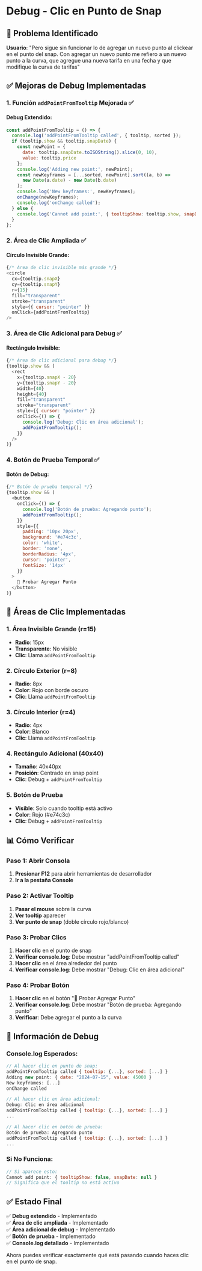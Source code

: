 # Debug - Clic en Punto de Snap

## 🎯 Problema Identificado

**Usuario**: "Pero sigue sin funcionar lo de agregar un nuevo punto al clickear en el punto del snap. Con agregar un nuevo punto me refiero a un nuevo punto a la curva, que agregue una nueva tarifa en una fecha y que modifique la curva de tarifas"

## ✅ Mejoras de Debug Implementadas

### 1. **Función `addPointFromTooltip` Mejorada** ✅

#### **Debug Extendido**:
```javascript
const addPointFromTooltip = () => {
  console.log('addPointFromTooltip called', { tooltip, sorted });
  if (tooltip.show && tooltip.snapDate) {
    const newPoint = {
      date: tooltip.snapDate.toISOString().slice(0, 10),
      value: tooltip.price
    };
    console.log('Adding new point:', newPoint);
    const newKeyframes = [...sorted, newPoint].sort((a, b) => 
      new Date(a.date) - new Date(b.date)
    );
    console.log('New keyframes:', newKeyframes);
    onChange(newKeyframes);
    console.log('onChange called');
  } else {
    console.log('Cannot add point:', { tooltipShow: tooltip.show, snapDate: tooltip.snapDate });
  }
};
```

### 2. **Área de Clic Ampliada** ✅

#### **Círculo Invisible Grande**:
```javascript
{/* Área de clic invisible más grande */}
<circle
  cx={tooltip.snapX}
  cy={tooltip.snapY}
  r={15}
  fill="transparent"
  stroke="transparent"
  style={{ cursor: "pointer" }}
  onClick={addPointFromTooltip}
/>
```

### 3. **Área de Clic Adicional para Debug** ✅

#### **Rectángulo Invisible**:
```javascript
{/* Área de clic adicional para debug */}
{tooltip.show && (
  <rect
    x={tooltip.snapX - 20}
    y={tooltip.snapY - 20}
    width={40}
    height={40}
    fill="transparent"
    stroke="transparent"
    style={{ cursor: "pointer" }}
    onClick={() => {
      console.log('Debug: Clic en área adicional');
      addPointFromTooltip();
    }}
  />
)}
```

### 4. **Botón de Prueba Temporal** ✅

#### **Botón de Debug**:
```javascript
{/* Botón de prueba temporal */}
{tooltip.show && (
  <button
    onClick={() => {
      console.log('Botón de prueba: Agregando punto');
      addPointFromTooltip();
    }}
    style={{
      padding: '10px 20px',
      background: '#e74c3c',
      color: 'white',
      border: 'none',
      borderRadius: '4px',
      cursor: 'pointer',
      fontSize: '14px'
    }}
  >
    🧪 Probar Agregar Punto
  </button>
)}
```

## 🔧 Áreas de Clic Implementadas

### **1. Área Invisible Grande (r=15)**
- **Radio**: 15px
- **Transparente**: No visible
- **Clic**: Llama `addPointFromTooltip`

### **2. Círculo Exterior (r=8)**
- **Radio**: 8px
- **Color**: Rojo con borde oscuro
- **Clic**: Llama `addPointFromTooltip`

### **3. Círculo Interior (r=4)**
- **Radio**: 4px
- **Color**: Blanco
- **Clic**: Llama `addPointFromTooltip`

### **4. Rectángulo Adicional (40x40)**
- **Tamaño**: 40x40px
- **Posición**: Centrado en snap point
- **Clic**: Debug + `addPointFromTooltip`

### **5. Botón de Prueba**
- **Visible**: Solo cuando tooltip está activo
- **Color**: Rojo (#e74c3c)
- **Clic**: Debug + `addPointFromTooltip`

## 📊 Cómo Verificar

### **Paso 1: Abrir Consola**
1. **Presionar F12** para abrir herramientas de desarrollador
2. **Ir a la pestaña Console**

### **Paso 2: Activar Tooltip**
1. **Pasar el mouse** sobre la curva
2. **Ver tooltip** aparecer
3. **Ver punto de snap** (doble círculo rojo/blanco)

### **Paso 3: Probar Clics**
1. **Hacer clic** en el punto de snap
2. **Verificar console.log**: Debe mostrar "addPointFromTooltip called"
3. **Hacer clic** en el área alrededor del punto
4. **Verificar console.log**: Debe mostrar "Debug: Clic en área adicional"

### **Paso 4: Probar Botón**
1. **Hacer clic** en el botón "🧪 Probar Agregar Punto"
2. **Verificar console.log**: Debe mostrar "Botón de prueba: Agregando punto"
3. **Verificar**: Debe agregar el punto a la curva

## 🎯 Información de Debug

### **Console.log Esperados**:
```javascript
// Al hacer clic en punto de snap:
addPointFromTooltip called { tooltip: {...}, sorted: [...] }
Adding new point: { date: "2024-07-15", value: 45000 }
New keyframes: [...]
onChange called

// Al hacer clic en área adicional:
Debug: Clic en área adicional
addPointFromTooltip called { tooltip: {...}, sorted: [...] }
...

// Al hacer clic en botón de prueba:
Botón de prueba: Agregando punto
addPointFromTooltip called { tooltip: {...}, sorted: [...] }
...
```

### **Si No Funciona**:
```javascript
// Si aparece esto:
Cannot add point: { tooltipShow: false, snapDate: null }
// Significa que el tooltip no está activo
```

## ✅ Estado Final

✅ **Debug extendido** - Implementado  
✅ **Área de clic ampliada** - Implementado  
✅ **Área adicional de debug** - Implementado  
✅ **Botón de prueba** - Implementado  
✅ **Console.log detallado** - Implementado  

Ahora puedes verificar exactamente qué está pasando cuando haces clic en el punto de snap. 